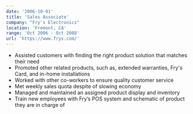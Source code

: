 ```yaml
---
date: '2006-10-01'
title: 'Sales Associate'
company: "Fry's Electronics"
location: 'Fremont, CA'
range: 'Oct 2006 - Oct 2008'
url: 'https://www.frys.com/'
---
```


- Assisted customers with finding the right product solution that matches their need
- Promoted other related products, such as, extended warranties, Fry's Card, and in-home installations
- Worked with other co-workers to ensure quality customer service
- Met weekly sales quota despite of slowing economy
- Managed and maintained an assigned product display and inventory
- Train new employees with Fry’s POS system and schematic of product they are in charge of
